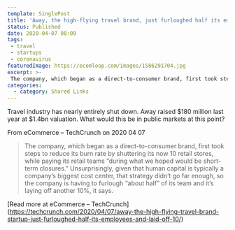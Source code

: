 ```yaml
---
template: SinglePost
title: 'Away, the high-flying travel brand, just furloughed half its employees and laid off 10%'
status: Published
date: 2020-04-07 08:09
tags:
 - travel
 - startups
 - coronavirus
featuredImage: https://ecomloop.com/images/1586291704.jpg
excerpt: >-
 The company, which began as a direct-to-consumer brand, first took steps to reduce its burn rate by shuttering its now 10 retail stores, while paying its retail teams “during what we hoped would be short-term closures.” Unsurprisingly, given that human capital is typically a company’s biggest cost center, that strategy didn’t go far enough, so the company is having to furlough “about half” of its team and it’s laying off another 10%, it says.
categories:
  - category: Shared Links
---
```

Travel industry has nearly entirely shut down. Away raised $180 million last year at $1.4bn valuation. What would this be in public markets at this point?

From eCommerce – TechCrunch on 2020 04 07
> The company, which began as a direct-to-consumer brand, first took steps to reduce its burn rate by shuttering its now 10 retail stores, while paying its retail teams “during what we hoped would be short-term closures.”
Unsurprisingly, given that human capital is typically a company’s biggest cost center, that strategy didn’t go far enough, so the company is having to furlough “about half” of its team and it’s laying off another 10%, it says.

[Read more at eCommerce – TechCrunch] (https://techcrunch.com/2020/04/07/away-the-high-flying-travel-brand-startup-just-furloughed-half-its-employees-and-laid-off-10/)
